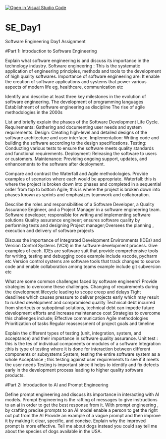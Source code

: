 [![Open in Visual Studio Code](https://classroom.github.com/assets/open-in-vscode-2e0aaae1b6195c2367325f4f02e2d04e9abb55f0b24a779b69b11b9e10269abc.svg)](https://classroom.github.com/online_ide?assignment_repo_id=15535278&assignment_repo_type=AssignmentRepo)
# SE_Day1
Software Engineering Day1 Assignment

#Part 1: Introduction to Software Engineering

Explain what software engineering is and discuss its importance in the technology industry.
Software engineering : This is the systematic application of engineering principles, methods and tools to the development of high quality softwares.
Importance of software engineering are: It enable the creation of software applications and systems that power various aspects of modern life eg, healthcare, communication etc

Identify and describe at least three key milestones in the evolution of software engineering.
The development of programming languages 
Establishment of software engineering as discipline
The rise of agile methodologies in the 2000s

List and briefly explain the phases of the Software Development Life Cycle.
Requirements: Gathering and documenting user needs and system requirements.
Design: Creating high-level and detailed designs of the software architecture and user interface.
Implementation: Writing code and building the software according to the design specifications.
Testing: Conducting various tests to ensure the software meets quality standards and functional requirements.
Deployment: Releasing the software to users or customers.
Maintenance: Providing ongoing support, updates, and enhancements to the software after deployment.

Compare and contrast the Waterfall and Agile methodologies. Provide examples of scenarios where each would be appropriate.
Waterfall: this is where the project is broken down into phases and completed in a sequential order from top to bottom 
Agile; this is where the project is broken down into phases known as sprints and emphasizes teamwork and collaboration.

Describe the roles and responsibilities of a Software Developer, a Quality Assurance Engineer, and a Project Manager in a software engineering team.
Software developer; responsible for writing and implementing software solutions
Quality assurance engineer; ensures software quality by performing tests and  designing
Project manager;Oversees the planning , execution and delivery of software projects

Discuss the importance of Integrated Development Environments (IDEs) and Version Control Systems (VCS) in the software development process. Give examples of each.
IDEs are software suit that provide comprehensive tools for writing, testing and debugging code example include vscode, pycharm etc
Version control systems are software tools that track changes to source code and enable collaboration among teams example include git subversion etc

What are some common challenges faced by software engineers? Provide strategies to overcome these challenges.
Changing of requirements during the development lifecycle leading to scope creep and delays
Tight deadlines which  causes pressure to deliver projects early which may result to rushed development and compromised quality 
Technical debt incurred from shortcuts or suboptimal solutions, technical debt can impede future development efforts and increase maintenance cost
Strategies to overcome this challenges include;
Effective communication 
Agile methodologies 
Prioritization of tasks
Regular reassessment of project goals and timeline

Explain the different types of testing (unit, integration, system, and acceptance) and their importance in software quality assurance.
Unit test : this is the tes of individual components or modules of a software
Integration ;this is type of testing where it is done for interaction between different components or subsystems
System; testing the entire software system as a whole
Acceptance ; this testing against user requirements to see if it meets the user  needs
Testing is important since it helps to identify and fix defects early in the development process leading to higher quality software products.


#Part 2: Introduction to AI and Prompt Engineering


Define prompt engineering and discuss its importance in interacting with AI models.
Prompt Engineering is the  rafting of messages to give instructions to an ai in order to get the best response from it.
With prompt engineering , by crafting precise prompts to an AI model enable a person to get the right out put from the AI
Provide an example of a vague prompt and then improve it by making it clear, specific, and concise. Explain why the improved prompt is more effective.
Tell me about dogs instead you could say tell me about the species of dogs available in the USA.
